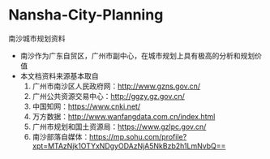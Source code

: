 # Nansha-City-Planning
南沙城市规划资料

* 南沙作为广东自贸区，广州市副中心，在城市规划上具有极高的分析和规划价值
* 本文档资料来源基本取自
  1. 广州市南沙区人民政府网：http://www.gzns.gov.cn/
  2. 广州公共资源交易中心：http://ggzy.gz.gov.cn/
  3. 中国知网：https://www.cnki.net/
  4. 万方数据：http://www.wanfangdata.com.cn/index.html
  5. 广州市规划和国土资源局：https://www.gzlpc.gov.cn/
  6. 南沙部落自媒体：https://mp.sohu.com/profile?xpt=MTAzNjk1OTYxNDgyODAzNjA5NkBzb2h1LmNvbQ==
